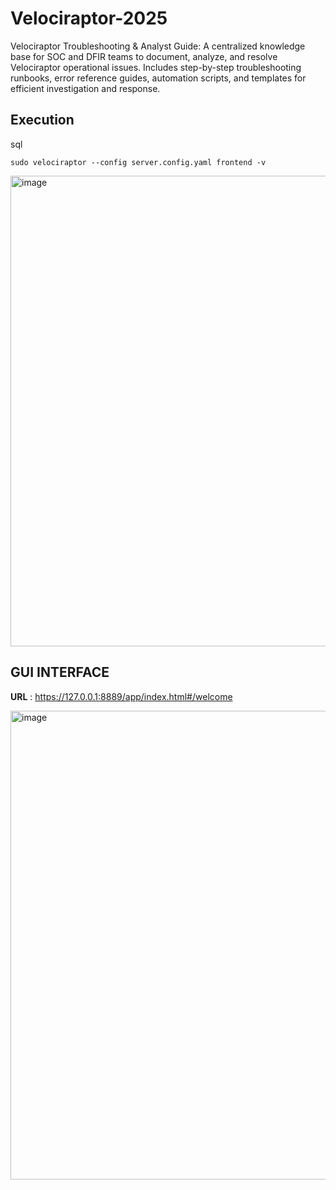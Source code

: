 # Velociraptor-2025
Velociraptor Troubleshooting &amp; Analyst Guide: A centralized knowledge base for SOC and DFIR teams to document, analyze, and resolve Velociraptor operational issues. Includes step-by-step troubleshooting runbooks, error reference guides, automation scripts, and templates for efficient investigation and response.

## Execution
sql
```
sudo velociraptor --config server.config.yaml frontend -v
```
<img width="942" height="753" alt="image" src="https://github.com/user-attachments/assets/23330323-9fbc-4b3d-a96f-7b29184c5980" />

## GUI INTERFACE
**URL** : https://127.0.0.1:8889/app/index.html#/welcome <br />

<img width="1914" height="750" alt="image" src="https://github.com/user-attachments/assets/11833280-0e3c-428f-82a4-4bd859f1995d" />
